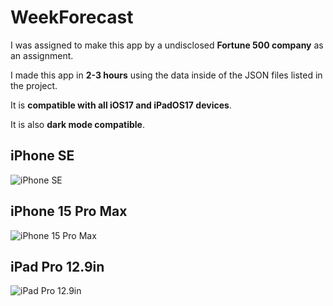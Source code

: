 # WeekForecast

I was assigned to make this app by a undisclosed **Fortune 500 company** as an assignment.

I made this app in **2-3 hours** using the data inside of the JSON files listed in the project.

It is **compatible with all iOS17 and iPadOS17 devices**.

It is also **dark mode compatible**.

## iPhone SE
![iPhone SE](https://github.com/isa4ac/7-Day-Forecast/blob/main/se1.png?raw=false)

## iPhone 15 Pro Max
![iPhone 15 Pro Max](https://github.com/isa4ac/7-Day-Forecast/blob/main/15pro.png?raw=true)

## iPad Pro 12.9in
![iPad Pro 12.9in](https://github.com/isa4ac/7-Day-Forecast/blob/main/ipad2.png?raw=true)

